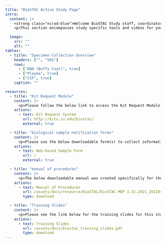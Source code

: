 ```yaml
---
title: "BioSTAC Active Study Page"
intro:
  content: |+
    <strong class="ncrad-blue">Welcome BioSTAC Study staff, coordinators, and PI's.</strong>
    <p>This section encompasses study specific tools and videos for your reference. If you have any questions, comments, or new ideas please contact NCRAD by <a href="mailto:mailto:alzstudy@iu.edu" class="link">email</a> or phone (800) 526-2839 or directly at (317) 278-1170.</p>

  image:
    src: ""
    alt: ""
tables:
  - title: "Specimen Collection Overview"
    headers: ["", "V01"]
    rows:
      - ["DNA (Buffy Coat)", true]
      - ["Plasma", true]
      - ["CSF", true]
    caption: ""

resources:
  - title: "Kit Request Module"
    content: |+
      <p>Please follow the below link to access the Kit Request Module. This link will direct you to a REDCap database where study coordinators and staff may request kits, individual supplies, and/or labels. Please allow a total of two weeks for kit requests to be compiled and delivered to your site.</p>
    actions:
      - text: Kit Request System
        url: http://kits.iu.edu/biostac/
        external: true

  - title: "biological sample notification forms"
    content: |+
      <p>Please use the below downloadable form(s) to collect information on specimen patient demographics, collection, and processing. We respectfully ask that all completed forms be emailed (alzstudy@iu.edu) or faxed (317-321-2003) prior to shipment. If you complete the form on the website you can choose to have it emailed automatically to us. We also ask that all shipments include a hard copy of each sample form.</p>
    actions:
      - text: Web-based Sample Form
        url: /
        external: true

  - title: "manual of procedures"
    content: |+
      <p>The below downloadable manual was created specifically for the BioSTAC Study. Please feel free to explore the manual through the hyperlinked ‘Table of Contents’. Questions concerning any part of the manual may be directed to the NCRAD team (alzstudy@iu.edu, (800)526-2839) for further clarification.</p>
    actions:
      - text: Manual of Procedures
        url: /assets/docs/resource/BioSTAC/BioSTAC MOP 3.15.2021_20210408160602_869567.pdf
        type: download

  - title: "Training Slides"
    content: |+
      <p>Please see the link below for the training slides for this study.</p>
    actions:
      - text: Training Slides
        url: /assets/docs/biostac_training_slides.pdf
        type: download
---
```

